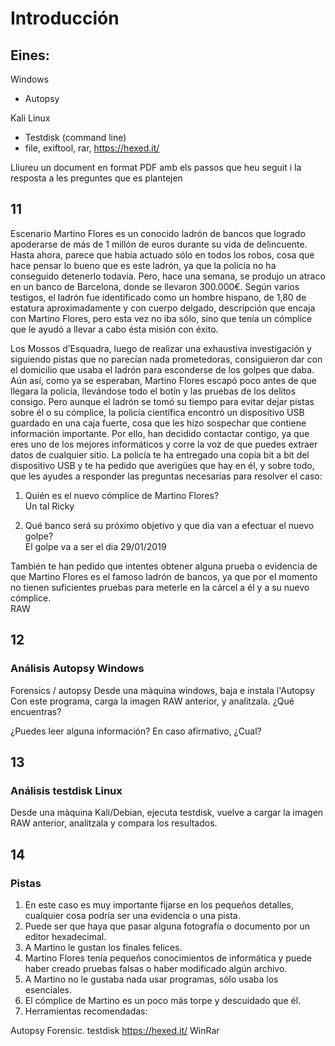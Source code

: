 # Introducción
## Eines:  

Windows  
- Autopsy  

Kali Linux  
- Testdisk (command line)  
- file, exiftool, rar, https://hexed.it/   

Lliureu un document en format PDF amb els passos que heu seguit i la resposta a les
preguntes que es plantejen  


## 11
Escenario
Martino Flores es un conocido ladrón de bancos que logrado apoderarse de más de 1
millón de euros durante su vida de delincuente. Hasta ahora, parece que había actuado
sólo en todos los robos, cosa que hace pensar lo bueno que es este ladrón, ya que la
policía no ha conseguido detenerlo todavía.
Pero, hace una semana, se produjo un atraco en un banco de Barcelona, donde se
llevaron 300.000€. Según varios testigos, el ladrón fue identificado como un hombre
hispano, de 1,80 de estatura aproximadamente y con cuerpo delgado, descripción que
encaja con Martino Flores, pero esta vez no iba sólo, sino que tenía un cómplice que
le ayudó a llevar a cabo ésta misión con éxito.

Los Mossos d’Esquadra, luego de realizar una exhaustiva investigación y siguiendo
pistas que no parecían nada prometedoras, consiguieron dar con el domicilio que usaba
el ladrón para esconderse de los golpes que daba. Aún así, como ya se esperaban,
Martino Flores escapó poco antes de que llegara la policía, llevándose todo el botín y
las pruebas de los delitos consigo. Pero aunque el ladrón se tomó su tiempo para
evitar dejar pistas sobre él o su cómplice, la policía científica encontró un
dispositivo USB guardado en una caja fuerte, cosa que les hizo sospechar que contiene
información importante.
Por ello, han decidido contactar contigo, ya que eres uno de los mejores informáticos
y corre la voz de que puedes extraer datos de cualquier sitio. La policía te ha
entregado una copia bit a bit del dispositivo USB y te ha pedido que averigües que hay
en él, y sobre todo, que les ayudes a responder las preguntas necesarias para resolver
el caso:
1. Quién es el nuevo cómplice de Martino Flores?  
Un tal Ricky 

2. Qué banco será su próximo objetivo y que dia van a efectuar el nuevo golpe?  
El golpe va a ser el dia 29/01/2019

También te han pedido que intentes obtener alguna prueba o evidencia de que Martino
Flores es el famoso ladrón de bancos, ya que por el momento no tienen suficientes
pruebas para meterle en la cárcel a él y a su nuevo cómplice.  
RAW  

## 12  
### Análisis Autopsy Windows
Forensics / autopsy
Desde una màquina windows, baja e instala l'Autopsy
Con este programa, carga la imagen RAW anterior, y analitzala.
¿Qué encuentras?


¿Puedes leer alguna información? En caso afirmativo, ¿Cual?
## 13
### Análisis testdisk Linux  
Desde una màquina Kali/Debian, ejecuta testdisk, vuelve a cargar la imagen RAW
anterior, analitzala y compara los resultados.
## 14  
### Pistas  
1. En este caso es muy importante fijarse en los pequeños detalles, cualquier cosa
podría ser una evidencia o una pista.
2. Puede ser que haya que pasar alguna fotografía o documento por un editor
hexadecimal.
3. A Martino le gustan los finales felices.
4. Martino Flores tenía pequeños conocimientos de informática y puede haber creado
pruebas falsas o haber modificado algún archivo.
5. A Martino no le gustaba nada usar programas, sólo usaba los esenciales.
6. El cómplice de Martino es un poco más torpe y descuidado que él.
7. Herramientas recomendadas:

Autopsy Forensic.
testdisk
https://hexed.it/
WinRar
